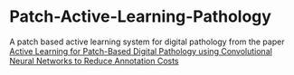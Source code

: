 # Patch-Active-Learning-Pathology
A patch based active learning system for digital pathology from the paper [Active Learning for Patch-Based Digital Pathology using Convolutional Neural
Networks to Reduce Annotation Costs](https://link.springer.com/chapter/10.1007/978-3-030-23937-4_3)
